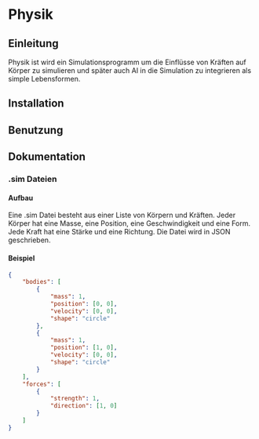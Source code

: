 # Physik

## Einleitung

Physik ist wird ein Simulationsprogramm um die Einflüsse von Kräften auf Körper zu simulieren und später auch AI in die Simulation zu integrieren als simple Lebensformen.

## Installation

## Benutzung

## Dokumentation

### .sim Dateien

#### Aufbau

Eine .sim Datei besteht aus einer Liste von Körpern und Kräften. Jeder Körper hat eine Masse, eine Position, eine Geschwindigkeit und eine Form. Jede Kraft hat eine Stärke und eine Richtung. Die Datei wird in JSON geschrieben. 

#### Beispiel

```json
{
    "bodies": [
        {
            "mass": 1,
            "position": [0, 0],
            "velocity": [0, 0],
            "shape": "circle"
        },
        {
            "mass": 1,
            "position": [1, 0],
            "velocity": [0, 0],
            "shape": "circle"
        }
    ],
    "forces": [
        {
            "strength": 1,
            "direction": [1, 0]
        }
    ]
}
```

